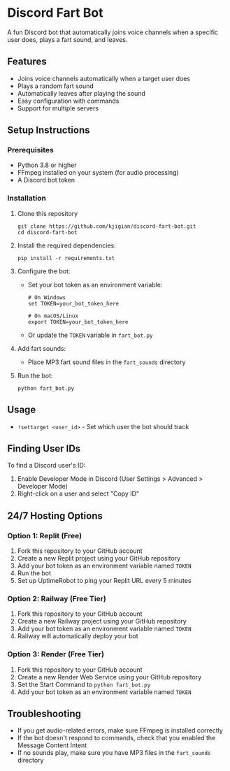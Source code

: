 # Discord Fart Bot

A fun Discord bot that automatically joins voice channels when a specific user does, plays a fart sound, and leaves.

## Features

- Joins voice channels automatically when a target user does
- Plays a random fart sound
- Automatically leaves after playing the sound
- Easy configuration with commands
- Support for multiple servers

## Setup Instructions

### Prerequisites

- Python 3.8 or higher
- FFmpeg installed on your system (for audio processing)
- A Discord bot token

### Installation

1. Clone this repository
   ```
   git clone https://github.com/kjigian/discord-fart-bot.git
   cd discord-fart-bot
   ```

2. Install the required dependencies:
   ```
   pip install -r requirements.txt
   ```

3. Configure the bot:
   - Set your bot token as an environment variable:
     ```
     # On Windows
     set TOKEN=your_bot_token_here
     
     # On macOS/Linux
     export TOKEN=your_bot_token_here
     ```
   - Or update the `TOKEN` variable in `fart_bot.py`

4. Add fart sounds:
   - Place MP3 fart sound files in the `fart_sounds` directory

5. Run the bot:
   ```
   python fart_bot.py
   ```

## Usage

- `!settarget <user_id>` - Set which user the bot should track

## Finding User IDs

To find a Discord user's ID:
1. Enable Developer Mode in Discord (User Settings > Advanced > Developer Mode)
2. Right-click on a user and select "Copy ID"

## 24/7 Hosting Options

### Option 1: Replit (Free)

1. Fork this repository to your GitHub account
2. Create a new Replit project using your GitHub repository
3. Add your bot token as an environment variable named `TOKEN`
4. Run the bot
5. Set up UptimeRobot to ping your Replit URL every 5 minutes

### Option 2: Railway (Free Tier)

1. Fork this repository to your GitHub account
2. Create a new Railway project using your GitHub repository
3. Add your bot token as an environment variable named `TOKEN`
4. Railway will automatically deploy your bot

### Option 3: Render (Free Tier)

1. Fork this repository to your GitHub account
2. Create a new Render Web Service using your GitHub repository
3. Set the Start Command to `python fart_bot.py`
4. Add your bot token as an environment variable named `TOKEN`

## Troubleshooting

- If you get audio-related errors, make sure FFmpeg is installed correctly
- If the bot doesn't respond to commands, check that you enabled the Message Content Intent
- If no sounds play, make sure you have MP3 files in the `fart_sounds` directory